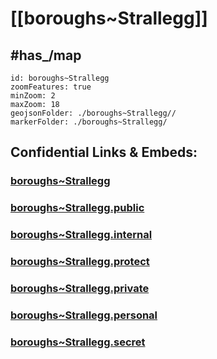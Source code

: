 # [[boroughs~Strallegg]]


## #has_/map  



```leaflet
id: boroughs~Strallegg
zoomFeatures: true 
minZoom: 2 
maxZoom: 18
geojsonFolder: ./boroughs~Strallegg//
markerFolder: ./boroughs~Strallegg/
```


## Confidential Links & Embeds: 

### [boroughs~Strallegg](/_Standards/Earth/Continent/Europe/Europe~Central/Austria/Austrias_States/Steiermark/counties~SM/Weiz/cities~Weiz/Strallegg/boroughs~Strallegg.md) 

### [boroughs~Strallegg.public](/_public/Earth/Continent/Europe/Europe~Central/Austria/Austrias_States/Steiermark/counties~SM/Weiz/cities~Weiz/Strallegg/boroughs~Strallegg.public.md) 

### [boroughs~Strallegg.internal](/_internal/Earth/Continent/Europe/Europe~Central/Austria/Austrias_States/Steiermark/counties~SM/Weiz/cities~Weiz/Strallegg/boroughs~Strallegg.internal.md) 

### [boroughs~Strallegg.protect](/_protect/Earth/Continent/Europe/Europe~Central/Austria/Austrias_States/Steiermark/counties~SM/Weiz/cities~Weiz/Strallegg/boroughs~Strallegg.protect.md) 

### [boroughs~Strallegg.private](/_private/Earth/Continent/Europe/Europe~Central/Austria/Austrias_States/Steiermark/counties~SM/Weiz/cities~Weiz/Strallegg/boroughs~Strallegg.private.md) 

### [boroughs~Strallegg.personal](/_personal/Earth/Continent/Europe/Europe~Central/Austria/Austrias_States/Steiermark/counties~SM/Weiz/cities~Weiz/Strallegg/boroughs~Strallegg.personal.md) 

### [boroughs~Strallegg.secret](/_secret/Earth/Continent/Europe/Europe~Central/Austria/Austrias_States/Steiermark/counties~SM/Weiz/cities~Weiz/Strallegg/boroughs~Strallegg.secret.md)

